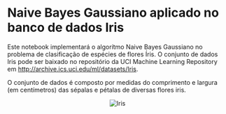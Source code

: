 # Naive Bayes Gaussiano aplicado no banco de dados Iris
Este notebook implementará o algorítmo Naive Bayes Gaussiano no problema de clasificação de espécies de flores Íris. 
O conjunto de dados Iris pode ser baixado no repositório da UCI Machine Learning Repository em http://archive.ics.uci.edu/ml/datasets/Iris.

O conjunto de dados é composto por medidas do comprimento e largura (em centímetros) das sépalas e pétalas de diversas flores iris.

<p align="center"><img src="https://raw.githubusercontent.com/ritchieng/machine-learning-dataschool/master/images/03_iris.png" alt="Iris" ></p>
